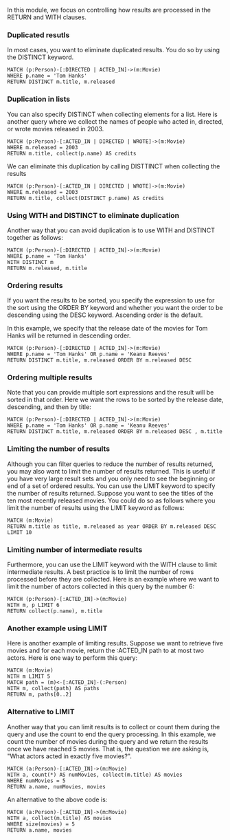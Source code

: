 In this module, we focus on controlling how results are processed in the RETURN and WITH clauses.

### Duplicated resutls 
In most cases, you want to eliminate duplicated results. You do so by using the DISTINCT keyword.

```shell
MATCH (p:Person)-[:DIRECTED | ACTED_IN]->(m:Movie)
WHERE p.name = 'Tom Hanks'
RETURN DISTINCT m.title, m.released
```

### Duplication in lists
You can also specify DISTINCT when collecting elements for a list. Here is another query where we collect the names of people who acted in, directed, or wrote movies released in 2003.

```shell
MATCH (p:Person)-[:ACTED_IN | DIRECTED | WROTE]->(m:Movie)
WHERE m.released = 2003
RETURN m.title, collect(p.name) AS credits
```

We can eliminate this duplication by calling DISTTINCT when collecting the results 

```shell
MATCH (p:Person)-[:ACTED_IN | DIRECTED | WROTE]->(m:Movie)
WHERE m.released = 2003
RETURN m.title, collect(DISTINCT p.name) AS credits
```

### Using WITH and DISTINCT to eliminate duplication
Another way that you can avoid duplication is to use WITH and DISTINCT together as follows:

```shell
MATCH (p:Person)-[:DIRECTED | ACTED_IN]->(m:Movie)
WHERE p.name = 'Tom Hanks'
WITH DISTINCT m
RETURN m.released, m.title
```


### Ordering results
If you want the results to be sorted, you specify the expression to use for the sort using the ORDER BY keyword and whether you want the order to be descending using the DESC keyword. Ascending order is the default.

In this example, we specify that the release date of the movies for Tom Hanks will be returned in descending order.

```shell
MATCH (p:Person)-[:DIRECTED | ACTED_IN]->(m:Movie)
WHERE p.name = 'Tom Hanks' OR p.name = 'Keanu Reeves'
RETURN DISTINCT m.title, m.released ORDER BY m.released DESC
```


### Ordering multiple results
Note that you can provide multiple sort expressions and the result will be sorted in that order. Here we want the rows to be sorted by the release date, descending, and then by title:

```shell
MATCH (p:Person)-[:DIRECTED | ACTED_IN]->(m:Movie)
WHERE p.name = 'Tom Hanks' OR p.name = 'Keanu Reeves'
RETURN DISTINCT m.title, m.released ORDER BY m.released DESC , m.title
```


### Limiting the number of results
Although you can filter queries to reduce the number of results returned, you may also want to limit the number of results returned. This is useful if you have very large result sets and you only need to see the beginning or end of a set of ordered results. You can use the LIMIT keyword to specify the number of results returned.
Suppose you want to see the titles of the ten most recently released movies. You could do so as follows where you limit the number of results using the LIMIT keyword as follows:

```shell
MATCH (m:Movie)
RETURN m.title as title, m.released as year ORDER BY m.released DESC LIMIT 10
```

### Limiting number of intermediate results
Furthermore, you can use the LIMIT keyword with the WITH clause to limit intermediate results. A best practice is to limit the number of rows processed before they are collected. Here is an example where we want to limit the number of actors collected in this query by the number 6:

```shell
MATCH (p:Person)-[:ACTED_IN]->(m:Movie)
WITH m, p LIMIT 6
RETURN collect(p.name), m.title
```

### Another example using LIMIT
Here is another example of limiting results. Suppose we want to retrieve five movies and for each movie, return the :ACTED_IN path to at most two actors. Here is one way to perform this query:

```shell
MATCH (m:Movie)
WITH m LIMIT 5
MATCH path = (m)<-[:ACTED_IN]-(:Person)
WITH m, collect(path) AS paths
RETURN m, paths[0..2]
```

### Alternative to LIMIT
Another way that you can limit results is to collect or count them during the query and use the count to end the query processing. In this example, we count the number of movies during the query and we return the results once we have reached 5 movies. That is, the question we are asking is, "What actors acted in exactly five movies?".

```shell
MATCH (a:Person)-[:ACTED_IN]->(m:Movie)
WITH a, count(*) AS numMovies, collect(m.title) AS movies
WHERE numMovies = 5
RETURN a.name, numMovies, movies
```
An alternative to the above code is:

```shell
MATCH (a:Person)-[:ACTED_IN]->(m:Movie)
WITH a, collect(m.title) AS movies
WHERE size(movies) = 5
RETURN a.name, movies
```
